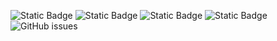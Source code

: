 ![Static Badge](https://img.shields.io/badge/blacklists-60-000000) ![Static Badge](https://img.shields.io/badge/blacklisted-2737887-cc0000) ![Static Badge](https://img.shields.io/badge/whitelisted-2244-00CC00) ![Static Badge](https://img.shields.io/badge/streaming_blacklist-28107-000000) ![GitHub issues](https://img.shields.io/github/issues/fabriziosalmi/blacklists)
